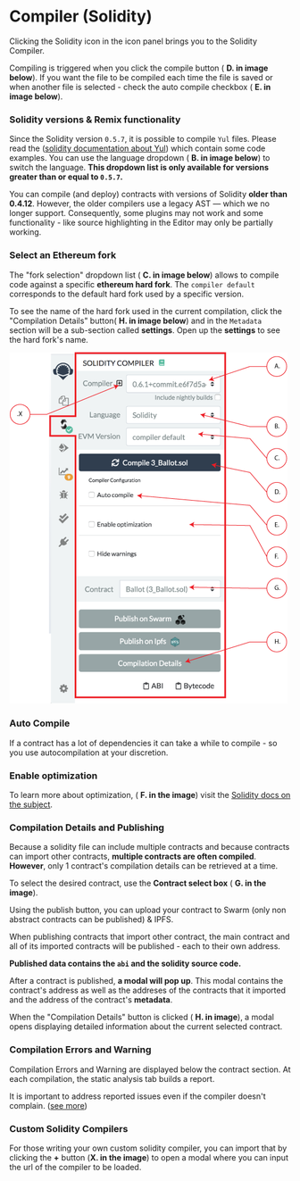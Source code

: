 Compiler (Solidity)
===================

Clicking the Solidity icon in the icon panel brings you to the Solidity Compiler.

Compiling is triggered when you click the compile button ( **D. in image below**). If you want the file to be compiled each time the file is saved or when another file is selected - check the auto compile checkbox ( **E. in image below**).

### Solidity versions & Remix functionality
Since the Solidity version `0.5.7`, it is possible to compile `Yul` files. Please read the ([solidity documentation about Yul](https://solidity.readthedocs.io/en/latest/yul.html)) which contain some code examples.
You can use the language dropdown ( **B. in image below**) to switch the language. **This dropdown list is only available for versions greater than or equal to `0.5.7`.**

You can compile (and deploy) contracts with versions of Solidity **older than 0.4.12**.
However, the older compilers use a legacy AST — which we no longer support. Consequently, some plugins may not work and some functionality - like source highlighting in the Editor may only be partially working.

### Select an Ethereum fork
The "fork selection" dropdown list ( **C. in image below**) allows to compile code against a specific **ethereum hard fork**. 
The `compiler default` corresponds to the default hard fork used by a specific version. 

To see the name of the hard fork used in the current compilation, click the "Compilation Details" button( **H. in image below**) and in the `Metadata` section will be a sub-section called **settings**.  Open up the **settings** to see the hard fork's name.

![](images/a-sol-compiler.png)

### Auto Compile
If a contract has a lot of dependencies it can take a while to compile - so you use autocompilation at your discretion.

### Enable optimization
To learn more about optimization, ( **F. in the image**) visit the [Solidity docs on the subject](https://docs.soliditylang.org/en/latest/internals/optimizer.html).

### Compilation Details and Publishing

Because a solidity file can include multiple contracts and because contracts can import other contracts,  **multiple contracts are often compiled**.  **However**, only 1 contract's compilation details can be retrieved at a time. 

To select the desired contract, use the **Contract select box** ( **G. in the image**).  

Using the publish button, you can upload your contract to Swarm (only non
abstract contracts can be published) & IPFS. 

When publishing contracts that import other contract,  the main contract and all of its imported contracts  will be published - each to their own address.

**Published data contains the `abi` and the solidity source code.**

After a contract is published, **a modal will pop up**.  This modal contains the contract's address as well as the addreses of the contracts that it imported and the address of the contract's **metadata**.

When the "Compilation Details" button is clicked ( **H. in image**), a modal opens displaying detailed information about the current selected contract.

### Compilation Errors and Warning
Compilation Errors and Warning are displayed below the contract section.
At each compilation, the static analysis tab builds a report. 

It is important to address reported issues even if the compiler doesn't complain. ([see more](static_analysis.html))

### Custom Solidity Compilers
For those writing your own custom solidity compiler, you can import that by clicking the **+** button (**X. in the image**) to open a modal where you can input the url of the compiler to be loaded.
